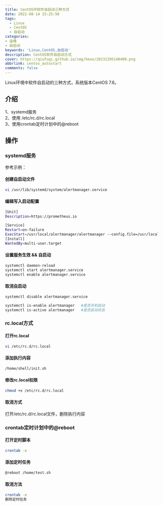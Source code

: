 ```yaml
---
title: CentOS中软件自启动三种方式
date: 2022-08-14 15:25:50
tags:
  - Linux
  - CentOS
  - 自启动
categories: 
- 运维
- 自启动
keywords: 'Linux,CentOS,自启动'
description: CentOS软件自启动方式
cover: https://qiufuqi.github.io/img/hexo/20231205140400.png
abbrlink: centos_autostart
comments: false
---
```


Linux环境中软件自启动的三种方式，系统版本CentOS 7.6。

## 介绍
1、systemd服务\
2、使用 /etc/rc.d/rc.local\
3、使用crontab定时计划中的@reboot

## 操作

### systemd服务
参考示例：

#### 创建自启动文件
``` bash
vi /usr/lib/systemd/system/alertmanager.service
```

#### 编辑写入启动配置
``` bash
[Unit]
Description=https://prometheus.io
 
[Service]
Restart=on-failure
ExecStart=/usr/local/alertmanager/alertmanager --config.file=/usr/local/alertmanager/alertmanager.yml
[Install]
WantedBy=multi-user.target
```
#### 设置服务生效 && 自启动
``` bash
systemctl daemon-reload
systemctl start alertmanager.service
systemctl enable alertmanager.service
```
#### 取消自启动
``` bash
systemctl disable alertmanager.service

systemctl is-enable alertmanager   #是否开机启动
systemctl is-active alertmanager   #是否启动状态

```

### rc.local方式

#### 打开rc.local
``` bash
vi /etc/rc.d/rc.local
```
#### 添加执行内容
``` bash
/home/shell/init.sh
```
#### 修改rc.local权限
``` bash
chmod +x /etc/rc.d/rc.local
```
#### 取消方式
打开/etc/rc.d/rc.local文件，删除执行内容

### crontab定时计划中的@reboot

#### 打开定时脚本
``` bash
crontab -e
```
#### 添加定时任务
``` bash
@reboot /home/test.sh
```
#### 取消方法
``` bash
crontab -e
删除定时任务
```